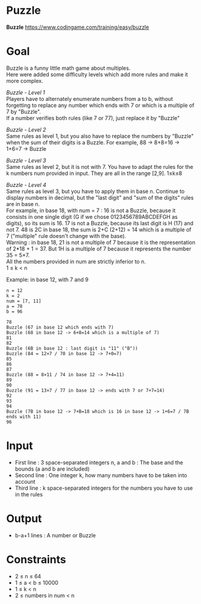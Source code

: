 # Puzzle
**Buzzle** https://www.codingame.com/training/easy/buzzle

# Goal
Buzzle is a funny little math game about multiples.  
Here were added some difficulty levels which add more rules and make it more complex.  

*Buzzle - Level 1*  
Players have to alternately enumerate numbers from a to b, without forgetting to replace any number which ends with 7 or which is a multiple of 7 by "Buzzle".   
If a number verifies both rules (like 7 or 77), just replace it by "Buzzle"

*Buzzle - Level 2*  
Same rules as level 1, but you also have to replace the numbers by "Buzzle" when the sum of their digits is a Buzzle. For example, 88 -> 8+8=16 -> 1+6=7 -> Buzzle

*Buzzle - Level 3*  
Same rules as level 2, but it is not with 7. You have to adapt the rules for the k numbers num provided in input. They are all in the range [2,9]. 1≤k≤8

*Buzzle - Level 4*  
Same rules as level 3, but you have to apply them in base n. Continue to display numbers in decimal, but the "last digit" and "sum of the digits" rules are in base n.  
For example, in base 18, with num = 7 : 16 is not a Buzzle, because it consists in one single digit (G if we chose 0123456789ABCDEFGH as digits), so its sum is 16. 17 is not a Buzzle, because its last digit is H (17) and not 7. 48 is 2C in base 18, the sum is 2+C (2+12) = 14 which is a multiple of 7 ("multiple" rule doesn't change with the base).  
Warning : in base 18, 21 is not a multiple of 7 because it is the representation of 2*18 + 1 = 37. But 1H is a multiple of 7 because it represents the number 35 = 5×7.  
All the numbers provided in num are strictly inferior to n.  
1 ≤ k < n

Example: in base 12, with 7 and 9  
```
n = 12
k = 2
num = [7, 11]
a = 78
b = 96
```
```
78
Buzzle (67 in base 12 which ends with 7)
Buzzle (68 in base 12 -> 6+8=14 which is a multiple of 7)
81
82
Buzzle (6B in base 12 : last digit is "11" ("B"))
Buzzle (84 = 12×7 / 70 in base 12 -> 7+0=7)
85
86
87
Buzzle (88 = 8×11 / 74 in base 12 -> 7+4=11)
89
90
Buzzle (91 = 13×7 / 77 in base 12 -> ends with 7 or 7+7=14)
92
93
94
Buzzle (7B in base 12 -> 7+B=18 which is 16 in base 12 -> 1+6=7 / 7B ends with 11)
96
```

# Input
* First line : 3 space-separated integers n, a and b : The base and the bounds (a and b are included)
* Second line : One integer k, how many numbers have to be taken into account
* Third line : k space-separated integers for the numbers you have to use in the rules

# Output
* b-a+1 lines : A number or Buzzle

# Constraints
* 2 ≤ n ≤ 64
* 1 ≤ a < b ≤ 10000
* 1 ≤ k < n
* 2 ≤ numbers in num < n
